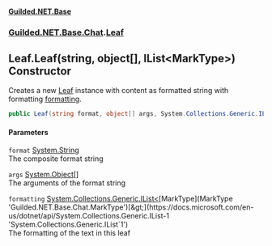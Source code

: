 
#### [Guilded.NET.Base](Guilded_NET_Base 'Guilded_NET_Base')
### [Guilded.NET.Base.Chat](Guilded_NET_Base#Guilded_NET_Base_Chat 'Guilded.NET.Base.Chat').[Leaf](Leaf 'Guilded.NET.Base.Chat.Leaf')
## Leaf.Leaf(string, object[], IList&lt;MarkType&gt;) Constructor
Creates a new [Leaf](Leaf 'Guilded.NET.Base.Chat.Leaf') instance with content as formatted string with formatting [formatting](Leaf_Leaf(string_object___IList_MarkType_)#Guilded_NET_Base_Chat_Leaf_Leaf(string_object___System_Collections_Generic_IList_Guilded_NET_Base_Chat_MarkType_)_formatting 'Guilded.NET.Base.Chat.Leaf.Leaf(string, object[], System.Collections.Generic.IList&lt;Guilded.NET.Base.Chat.MarkType&gt;).formatting').  
```csharp
public Leaf(string format, object[] args, System.Collections.Generic.IList<Guilded.NET.Base.Chat.MarkType> formatting);
```

#### Parameters
<a name='Guilded_NET_Base_Chat_Leaf_Leaf(string_object___System_Collections_Generic_IList_Guilded_NET_Base_Chat_MarkType_)_format'></a>
`format` [System.String](https://docs.microsoft.com/en-us/dotnet/api/System.String 'System.String')  
The composite format string
  
<a name='Guilded_NET_Base_Chat_Leaf_Leaf(string_object___System_Collections_Generic_IList_Guilded_NET_Base_Chat_MarkType_)_args'></a>
`args` [System.Object](https://docs.microsoft.com/en-us/dotnet/api/System.Object 'System.Object')[[]](https://docs.microsoft.com/en-us/dotnet/api/System.Array 'System.Array')  
The arguments of the format string
  
<a name='Guilded_NET_Base_Chat_Leaf_Leaf(string_object___System_Collections_Generic_IList_Guilded_NET_Base_Chat_MarkType_)_formatting'></a>
`formatting` [System.Collections.Generic.IList&lt;](https://docs.microsoft.com/en-us/dotnet/api/System.Collections.Generic.IList-1 'System.Collections.Generic.IList`1')[MarkType](MarkType 'Guilded.NET.Base.Chat.MarkType')[&gt;](https://docs.microsoft.com/en-us/dotnet/api/System.Collections.Generic.IList-1 'System.Collections.Generic.IList`1')  
The formatting of the text in this leaf
  
